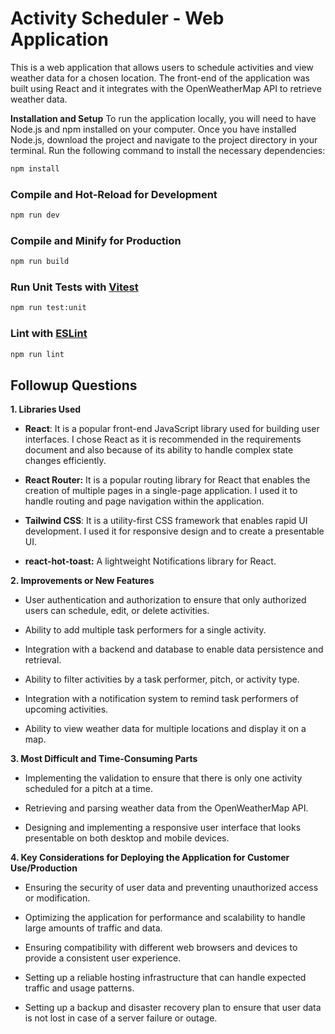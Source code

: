 # Activity Scheduler - Web Application

This is a web application that allows users to schedule activities and view weather data for a chosen location. The front-end of the application was built using React and it integrates with the OpenWeatherMap API to retrieve weather data.

**Installation and Setup**
To run the application locally, you will need to have Node.js and npm installed on your computer. Once you have installed Node.js, download the project and navigate to the project directory in your terminal.
Run the following command to install the necessary dependencies:

```sh
npm install
```

### Compile and Hot-Reload for Development

```sh
npm run dev
```

### Compile and Minify for Production

```sh
npm run build
```

### Run Unit Tests with [Vitest](https://vitest.dev/)

```sh
npm run test:unit
```

### Lint with [ESLint](https://eslint.org/)

```sh
npm run lint
```

## Followup Questions

**1. Libraries Used**

- **React**: It is a popular front-end JavaScript library used for building user interfaces. I chose React as it is recommended in the requirements document and also because of its ability to handle complex state changes efficiently.

- **React Router:** It is a popular routing library for React that enables the creation of multiple pages in a single-page application. I used it to handle routing and page navigation within the application.

- **Tailwind CSS**: It is a utility-first CSS framework that enables rapid UI development. I used it for responsive design and to create a presentable UI.

- **react-hot-toast:** A lightweight Notifications library for React.

**2. Improvements or New Features**

- User authentication and authorization to ensure that only authorized users can schedule, edit, or delete activities.

- Ability to add multiple task performers for a single activity.

- Integration with a backend and database to enable data persistence and retrieval.

- Ability to filter activities by a task performer, pitch, or activity type.

- Integration with a notification system to remind task performers of upcoming activities.

- Ability to view weather data for multiple locations and display it on a map.

**3. Most Difficult and Time-Consuming Parts**

- Implementing the validation to ensure that there is only one activity scheduled for a pitch at a time.

- Retrieving and parsing weather data from the OpenWeatherMap API.

- Designing and implementing a responsive user interface that looks presentable on both desktop and mobile devices.

**4. Key Considerations for Deploying the Application for Customer Use/Production**

- Ensuring the security of user data and preventing unauthorized access or modification.

- Optimizing the application for performance and scalability to handle large amounts of traffic and data.

- Ensuring compatibility with different web browsers and devices to provide a consistent user experience.

- Setting up a reliable hosting infrastructure that can handle expected traffic and usage patterns.

- Setting up a backup and disaster recovery plan to ensure that user data is not lost in case of a server failure or outage.
